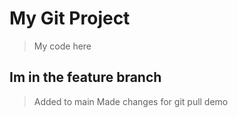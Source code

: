 # My Git Project 

> My code here

## Im in the feature branch

> Added to main
> Made changes for git pull demo
